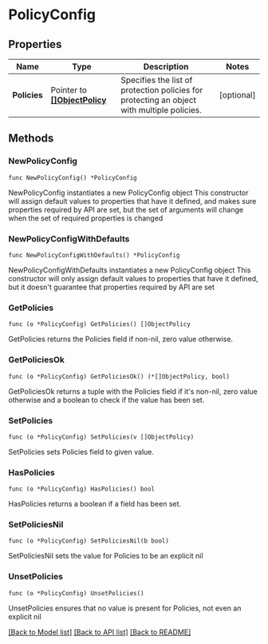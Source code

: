 # PolicyConfig

## Properties

Name | Type | Description | Notes
------------ | ------------- | ------------- | -------------
**Policies** | Pointer to [**[]ObjectPolicy**](ObjectPolicy.md) | Specifies the list of protection policies for protecting an object with multiple policies. | [optional] 

## Methods

### NewPolicyConfig

`func NewPolicyConfig() *PolicyConfig`

NewPolicyConfig instantiates a new PolicyConfig object
This constructor will assign default values to properties that have it defined,
and makes sure properties required by API are set, but the set of arguments
will change when the set of required properties is changed

### NewPolicyConfigWithDefaults

`func NewPolicyConfigWithDefaults() *PolicyConfig`

NewPolicyConfigWithDefaults instantiates a new PolicyConfig object
This constructor will only assign default values to properties that have it defined,
but it doesn't guarantee that properties required by API are set

### GetPolicies

`func (o *PolicyConfig) GetPolicies() []ObjectPolicy`

GetPolicies returns the Policies field if non-nil, zero value otherwise.

### GetPoliciesOk

`func (o *PolicyConfig) GetPoliciesOk() (*[]ObjectPolicy, bool)`

GetPoliciesOk returns a tuple with the Policies field if it's non-nil, zero value otherwise
and a boolean to check if the value has been set.

### SetPolicies

`func (o *PolicyConfig) SetPolicies(v []ObjectPolicy)`

SetPolicies sets Policies field to given value.

### HasPolicies

`func (o *PolicyConfig) HasPolicies() bool`

HasPolicies returns a boolean if a field has been set.

### SetPoliciesNil

`func (o *PolicyConfig) SetPoliciesNil(b bool)`

 SetPoliciesNil sets the value for Policies to be an explicit nil

### UnsetPolicies
`func (o *PolicyConfig) UnsetPolicies()`

UnsetPolicies ensures that no value is present for Policies, not even an explicit nil

[[Back to Model list]](../README.md#documentation-for-models) [[Back to API list]](../README.md#documentation-for-api-endpoints) [[Back to README]](../README.md)


